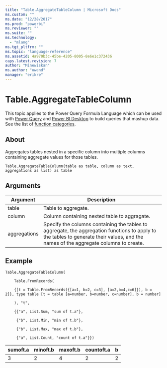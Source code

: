 ```yaml
---
title: "Table.AggregateTableColumn | Microsoft Docs"
ms.custom: ""
ms.date: "12/28/2017"
ms.prod: "powerbi"
ms.reviewer: ""
ms.suite: ""
ms.technology: 
  - "mlang"
ms.tgt_pltfrm: ""
ms.topic: "language-reference"
ms.assetid: 4a970b3c-45be-4205-8005-8e6e1c372436
caps.latest.revision: 7
author: "Minewiskan"
ms.author: "owend"
manager: "erikre"
---
```

# Table.AggregateTableColumn
This topic applies to the Power Query Formula Language which can be used with [Power Query](https://support.office.com/article/Introduction-to-Microsoft-Power-Query-for-Excel-6E92E2F4-2079-4E1F-BAD5-89F6269CD605) and [Power BI Desktop](http://go.microsoft.com/fwlink/p/?LinkId=618607) to build queries that mashup data. See the list of [function categories](https://msdn.microsoft.com/en-us/library/mt211003.aspx).  
  
## About  
Aggregates tables nested in a specific column into multiple columns containing aggregate values for those tables.  
  
```  
Table.AggregateTableColumn(table as table, column as text, aggregations as list) as table  
```  
  
## Arguments  
  
|Argument|Description|  
|------------|---------------|  
|table|Table to aggregate.|  
|column|Column containing nexted table to aggragate.|  
|aggregations|Specify the columns containing the tables to aggregate, the aggregation functions to apply to the tables to generate their values, and the names of the aggregate columns to create.|  
  
## Example  
  
```  
Table.AggregateTableColumn(  
  
    Table.FromRecords(  
  
    {[t = Table.FromRecords({[a=1, b=2, c=3], [a=2,b=4,c=6]}), b = 2]}, type table [t = table [a=number, b=number, c=number], b = number]  
  
    ), "t",  
  
    {{"a", List.Sum, "sum of t.a"},  
  
     {"b", List.Min, "min of t.b"},  
  
     {"b", List.Max, "max of t.b"},  
  
     {"a", List.Count, "count of t.a"}})  
```  
  
|sumoft.a|minoft.b|maxoft.b|countoft.a|b|  
|------------|------------|------------|--------------|-----|  
|3|2|4|2|2|  
  
